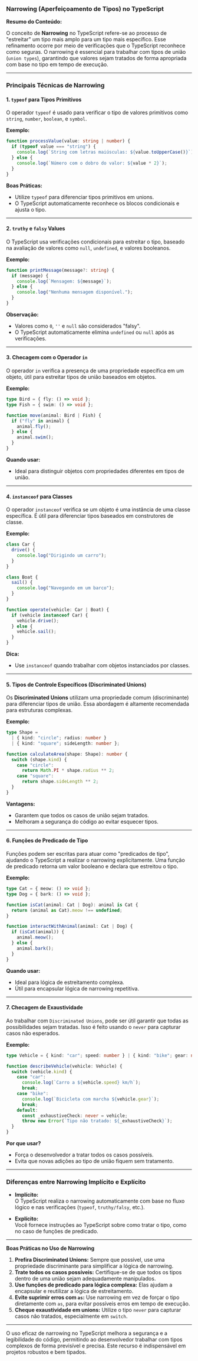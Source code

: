 ### Narrowing (Aperfeiçoamento de Tipos) no TypeScript

**Resumo do Conteúdo:**

O conceito de **Narrowing** no TypeScript refere-se ao processo de "estreitar" um tipo mais amplo para um tipo mais específico. Esse refinamento ocorre por meio de verificações que o TypeScript reconhece como seguras. O narrowing é essencial para trabalhar com tipos de união (`union types`), garantindo que valores sejam tratados de forma apropriada com base no tipo em tempo de execução.

---

### Principais Técnicas de Narrowing

#### 1. **`typeof` para Tipos Primitivos**
O operador `typeof` é usado para verificar o tipo de valores primitivos como `string`, `number`, `boolean`, e `symbol`. 

**Exemplo:**
```typescript
function processValue(value: string | number) {
  if (typeof value === "string") {
    console.log(`String com letras maiúsculas: ${value.toUpperCase()}`);
  } else {
    console.log(`Número com o dobro do valor: ${value * 2}`);
  }
}
```

**Boas Práticas:**
- Utilize `typeof` para diferenciar tipos primitivos em unions.
- O TypeScript automaticamente reconhece os blocos condicionais e ajusta o tipo.

---

#### 2. **`truthy` e `falsy` Values**
O TypeScript usa verificações condicionais para estreitar o tipo, baseado na avaliação de valores como `null`, `undefined`, e valores booleanos.

**Exemplo:**
```typescript
function printMessage(message?: string) {
  if (message) {
    console.log(`Mensagem: ${message}`);
  } else {
    console.log("Nenhuma mensagem disponível.");
  }
}
```

**Observação:**
- Valores como `0`, `''` e `null` são considerados "falsy".
- O TypeScript automaticamente elimina `undefined` ou `null` após as verificações.

---

#### 3. **Checagem com o Operador `in`**
O operador `in` verifica a presença de uma propriedade específica em um objeto, útil para estreitar tipos de união baseados em objetos.

**Exemplo:**
```typescript
type Bird = { fly: () => void };
type Fish = { swim: () => void };

function move(animal: Bird | Fish) {
  if ("fly" in animal) {
    animal.fly();
  } else {
    animal.swim();
  }
}
```

**Quando usar:**
- Ideal para distinguir objetos com propriedades diferentes em tipos de união.

---

#### 4. **`instanceof` para Classes**
O operador `instanceof` verifica se um objeto é uma instância de uma classe específica. É útil para diferenciar tipos baseados em construtores de classe.

**Exemplo:**
```typescript
class Car {
  drive() {
    console.log("Dirigindo um carro");
  }
}

class Boat {
  sail() {
    console.log("Navegando em um barco");
  }
}

function operate(vehicle: Car | Boat) {
  if (vehicle instanceof Car) {
    vehicle.drive();
  } else {
    vehicle.sail();
  }
}
```

**Dica:**
- Use `instanceof` quando trabalhar com objetos instanciados por classes.

---

#### 5. **Tipos de Controle Específicos (Discriminated Unions)**

Os **Discriminated Unions** utilizam uma propriedade comum (discriminante) para diferenciar tipos de união. Essa abordagem é altamente recomendada para estruturas complexas.

**Exemplo:**
```typescript
type Shape =
  | { kind: "circle"; radius: number }
  | { kind: "square"; sideLength: number };

function calculateArea(shape: Shape): number {
  switch (shape.kind) {
    case "circle":
      return Math.PI * shape.radius ** 2;
    case "square":
      return shape.sideLength ** 2;
  }
}
```

**Vantagens:**
- Garantem que todos os casos de união sejam tratados.
- Melhoram a segurança do código ao evitar esquecer tipos.

---

#### 6. **Funções de Predicado de Tipo**
Funções podem ser escritas para atuar como "predicados de tipo", ajudando o TypeScript a realizar o narrowing explicitamente. Uma função de predicado retorna um valor booleano e declara que estreitou o tipo.

**Exemplo:**
```typescript
type Cat = { meow: () => void };
type Dog = { bark: () => void };

function isCat(animal: Cat | Dog): animal is Cat {
  return (animal as Cat).meow !== undefined;
}

function interactWithAnimal(animal: Cat | Dog) {
  if (isCat(animal)) {
    animal.meow();
  } else {
    animal.bark();
  }
}
```

**Quando usar:**
- Ideal para lógica de estreitamento complexa.
- Útil para encapsular lógica de narrowing repetitiva.

---

#### 7. **Checagem de Exaustividade**
Ao trabalhar com `Discriminated Unions`, pode ser útil garantir que todas as possibilidades sejam tratadas. Isso é feito usando o `never` para capturar casos não esperados.

**Exemplo:**
```typescript
type Vehicle = { kind: "car"; speed: number } | { kind: "bike"; gear: number };

function describeVehicle(vehicle: Vehicle) {
  switch (vehicle.kind) {
    case "car":
      console.log(`Carro a ${vehicle.speed} km/h`);
      break;
    case "bike":
      console.log(`Bicicleta com marcha ${vehicle.gear}`);
      break;
    default:
      const _exhaustiveCheck: never = vehicle;
      throw new Error(`Tipo não tratado: ${_exhaustiveCheck}`);
  }
}
```

**Por que usar?**
- Força o desenvolvedor a tratar todos os casos possíveis.
- Evita que novas adições ao tipo de união fiquem sem tratamento.

---

### Diferenças entre Narrowing Implícito e Explícito

- **Implícito:**  
  O TypeScript realiza o narrowing automaticamente com base no fluxo lógico e nas verificações (`typeof`, `truthy/falsy`, etc.).

- **Explícito:**  
  Você fornece instruções ao TypeScript sobre como tratar o tipo, como no caso de funções de predicado.

---

**Boas Práticas no Uso de Narrowing**

1. **Prefira Discriminated Unions:** Sempre que possível, use uma propriedade discriminante para simplificar a lógica de narrowing.
2. **Trate todos os casos possíveis:** Certifique-se de que todos os tipos dentro de uma união sejam adequadamente manipulados.
3. **Use funções de predicado para lógica complexa:** Elas ajudam a encapsular e reutilizar a lógica de estreitamento.
4. **Evite suprimir erros com `as`:** Use narrowing em vez de forçar o tipo diretamente com `as`, para evitar possíveis erros em tempo de execução.
5. **Cheque exaustividade em unions:** Utilize o tipo `never` para capturar casos não tratados, especialmente em `switch`.

---

O uso eficaz de narrowing no TypeScript melhora a segurança e a legibilidade do código, permitindo ao desenvolvedor trabalhar com tipos complexos de forma previsível e precisa. Este recurso é indispensável em projetos robustos e bem tipados.